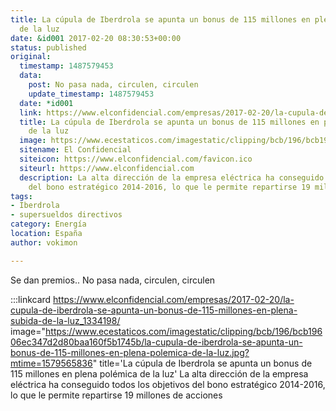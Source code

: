 ```yaml
---
title: La cúpula de Iberdrola se apunta un bonus de 115 millones en plena polémica
  de la luz
date: &id001 2017-02-20 08:30:53+00:00
status: published
original:
  timestamp: 1487579453
  data:
    post: No pasa nada, circulen, circulen
    update_timestamp: 1487579453
  date: *id001
  link: https://www.elconfidencial.com/empresas/2017-02-20/la-cupula-de-iberdrola-se-apunta-un-bonus-de-115-millones-en-plena-subida-de-la-luz_1334198/
  title: La cúpula de Iberdrola se apunta un bonus de 115 millones en plena polémica
    de la luz
  image: https://www.ecestaticos.com/imagestatic/clipping/bcb/196/bcb19606ec347d2d80baa160f5b1745b/la-cupula-de-iberdrola-se-apunta-un-bonus-de-115-millones-en-plena-polemica-de-la-luz.jpg?mtime=1579565836
  sitename: El Confidencial
  siteicon: https://www.elconfidencial.com/favicon.ico
  siteurl: https://www.elconfidencial.com
  description: La alta dirección de la empresa eléctrica ha conseguido todos los objetivos
    del bono estratégico 2014-2016, lo que le permite repartirse 19 millones de acciones
tags:
- Iberdrola
- supersueldos directivos
category: Energía
location: España
author: vokimon

---
```

Se dan premios..
No pasa nada, circulen, circulen

:::linkcard https://www.elconfidencial.com/empresas/2017-02-20/la-cupula-de-iberdrola-se-apunta-un-bonus-de-115-millones-en-plena-subida-de-la-luz_1334198/ image="https://www.ecestaticos.com/imagestatic/clipping/bcb/196/bcb19606ec347d2d80baa160f5b1745b/la-cupula-de-iberdrola-se-apunta-un-bonus-de-115-millones-en-plena-polemica-de-la-luz.jpg?mtime=1579565836" title='La cúpula de Iberdrola se apunta un bonus de 115 millones en plena polémica de la luz'
    La alta dirección de la empresa eléctrica
    ha conseguido todos los objetivos del bono estratégico 2014-2016,
    lo que le permite repartirse 19 millones de acciones

